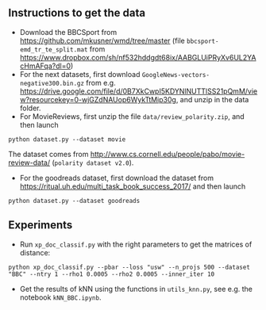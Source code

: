 ## Instructions to get the data

- Download the BBCSport from https://github.com/mkusner/wmd/tree/master (file `bbcsport-emd_tr_te_split.mat` from https://www.dropbox.com/sh/nf532hddgdt68ix/AABGLUiPRyXv6UL2YAcHmAFqa?dl=0)
- For the next datasets, first download `GoogleNews-vectors-negative300.bin.gz` from e.g. https://drive.google.com/file/d/0B7XkCwpI5KDYNlNUTTlSS21pQmM/view?resourcekey=0-wjGZdNAUop6WykTtMip30g, and unzip in the data folder.
- For MovieReviews, first unzip the file `data/review_polarity.zip`, and then launch
```
python dataset.py --dataset movie
```
The dataset comes from http://www.cs.cornell.edu/people/pabo/movie-review-data/ (`polarity dataset v2.0`).
- For the goodreads dataset, first download the dataset from https://ritual.uh.edu/multi_task_book_success_2017/ and then launch
```
python dataset.py --dataset goodreads
```


## Experiments

- Run `xp_doc_classif.py` with the right parameters to get the matrices of distance:
```
python xp_doc_classif.py --pbar --loss "usw" --n_projs 500 --dataset "BBC" --ntry 1 --rho1 0.0005 --rho2 0.0005 --inner_iter 10
```
- Get the results of kNN using the functions in `utils_knn.py`, see e.g. the notebook `kNN_BBC.ipynb`.

